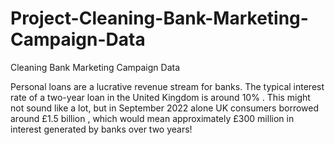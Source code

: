 # Project-Cleaning-Bank-Marketing-Campaign-Data
Cleaning Bank Marketing Campaign Data

Personal loans are a lucrative revenue stream for banks. The typical interest rate of a two-year loan in the United Kingdom is 
around 10%
. This might not sound like a lot, but in September 2022 alone UK consumers borrowed 
around £1.5 billion
, which would mean approximately £300 million in interest generated by banks over two years!
